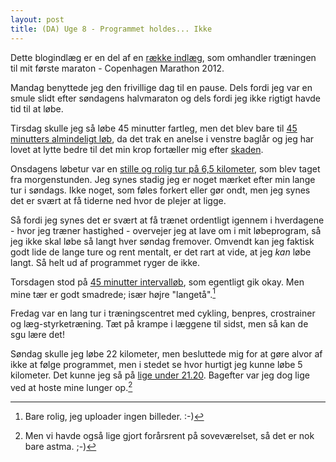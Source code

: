 ```yaml
---
layout: post
title: (DA) Uge 8 - Programmet holdes... Ikke
---
```


<p class="message">
  Dette blogindlæg er en del af en <a href="/maraton2012/">række indlæg</a>, som omhandler træningen til mit første maraton - Copenhagen Marathon 2012.
</p>

Mandag benyttede jeg den frivillige dag til en pause. Dels fordi jeg var en smule slidt efter søndagens halvmaraton og dels fordi jeg ikke rigtigt havde tid til at løbe.

Tirsdag skulle jeg så løbe 45 minutter fartleg, men det blev bare til [45 minutters almindeligt løb](http://connect.garmin.com/activity/159871490), da det trak en anelse i venstre baglår og jeg har lovet at lytte bedre til det min krop fortæller mig efter [skaden][].

Onsdagens løbetur var en [stille og rolig tur på 6,5 kilometer](http://connect.garmin.com/activity/160028059), som blev taget fra morgenstunden. Jeg synes stadig jeg er noget mærket efter min lange tur i søndags. Ikke noget, som føles forkert eller gør ondt, men jeg synes det er svært at få tiderne ned hvor de plejer at ligge.

Så fordi jeg synes det er svært at få trænet ordentligt igennem i hverdagene - hvor jeg træner hastighed - overvejer jeg at lave om i mit løbeprogram, så jeg ikke skal løbe så langt hver søndag fremover. Omvendt kan jeg faktisk godt lide de lange ture og rent mentalt, er det rart at vide, at jeg *kan* løbe langt. Så helt ud af programmet ryger de ikke.

Torsdagen stod på [45 minutter intervalløb](http://connect.garmin.com/activity/160427548), som egentligt gik okay. Men mine tær er godt smadrede; især højre "langetå".[^1]

Fredag var en lang tur i træningscentret med cykling, benpres, crostrainer og læg-styrketræning. Tæt på krampe i læggene til sidst, men så kan de sgu lære det!

Søndag skulle jeg løbe 22 kilometer, men besluttede mig for at gøre alvor af ikke at følge programmet, men i stedet se hvor hurtigt jeg kunne løbe 5 kilometer. Det kunne jeg så på [lige under 21.20](http://connect.garmin.com/activity/161288329). Bagefter var jeg dog lige ved at hoste mine lunger op.[^2]

[skaden]: /2012/20120311_uge6.html

[^1]: Bare rolig, jeg uploader ingen billeder. :-)
[^2]: Men vi havde også lige gjort forårsrent på soveværelset, så det er nok bare astma. ;-)
